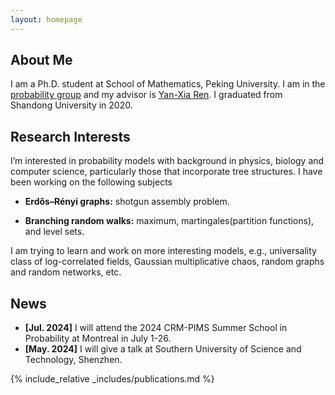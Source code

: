 ```yaml
---
layout: homepage
---
```


## About Me
I am a Ph.D. student at School of Mathematics, Peking University. I am in the [probability group](https://pkuprobability.com) and my advisor is [Yan-Xia Ren](https://www.math.pku.edu.cn/teachers/renyx/indexE.htm). I graduated from Shandong University in 2020. 

## Research Interests

I’m interested in probability models with background in physics, biology and computer science, particularly those that incorporate tree structures. I have been working on the following subjects

- **Erdős–Rényi graphs:** shotgun assembly problem.

- **Branching random walks:** maximum, martingales(partition functions), and level sets.


I am trying to learn and work on more interesting models, e.g., universality class of log-correlated fields, Gaussian multiplicative chaos, random graphs and random networks, etc.

## News

- **[Jul. 2024]** I will attend the 2024 CRM-PIMS Summer School in Probability at Montreal in July 1-26.
- **[May. 2024]** I will give a talk at Southern University of Science and Technology, Shenzhen.


 {% include_relative _includes/publications.md %}


